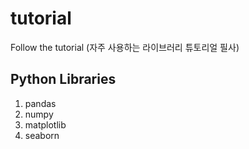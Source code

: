 # tutorial
Follow the tutorial (자주 사용하는 라이브러리 튜토리얼 필사)

## Python Libraries
1. pandas
2. numpy
3. matplotlib
4. seaborn
